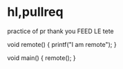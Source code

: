 # hl,pullreq
practice of pr
thank you
FEED LE
tete


void remote()
{
  printf("I am remote");
}

void main()
{
  remote();
}

